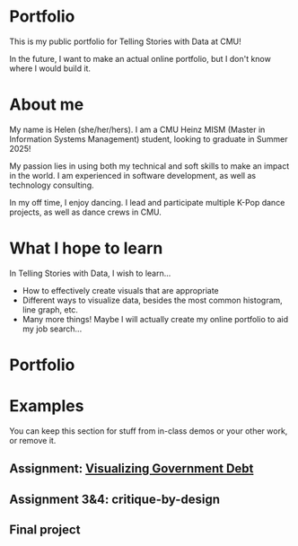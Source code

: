 # Portfolio
This is my public portfolio for Telling Stories with Data at CMU!  

In the future, I want to make an actual online portfolio, but I don't know where I would build it. 

# About me
My name is Helen (she/her/hers). I am a CMU Heinz MISM (Master in Information Systems Management) student, looking to graduate in Summer 2025!

My passion lies in using both my technical and soft skills to make an impact in the world. I am experienced in software development, as well as technology consulting. 

In my off time, I enjoy dancing. I lead and participate multiple K-Pop dance projects, as well as dance crews in CMU. 


# What I hope to learn
In Telling Stories with Data, I wish to learn... 

- How to effectively create visuals that are appropriate
- Different ways to visualize data, besides the most common histogram, line graph, etc.
- Many more things! Maybe I will actually create my online portfolio to aid my job search...

# Portfolio

# Examples
You can keep this section for stuff from in-class demos or your other work, or remove it. 

## Assignment: [Visualizing Government Debt](govDebt/visualizing-government-debt)


## Assignment 3&4: critique-by-design
<!-- For this assignment, make sure you set up and link to a new page.  This page is linking to a new Markdown document called `critique-by-design.md`.  -->

## Final project
<!-- Here it might be helpful to include a high-level description of your final project. 
[Part I](final-project-part-one)
[Part II](final-project-part-two)
Part III(final-project-part-three)-->
